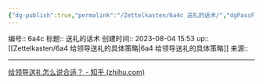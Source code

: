 ```yaml
---
{"dg-publish":true,"permalink":"/Zettelkasten/6a4c 送礼的话术/","dgPassFrontmatter":true}
---
```


编号:: 6a4c
标题:: 送礼的话术
创建时间:: 2023-08-04 15:53
up:: [[Zettelkasten/6a4 给领导送礼的具体策略\|6a4 给领导送礼的具体策略]]
来源:: 

---
[给领导送礼怎么说合适？ - 知乎 (zhihu.com)](https://www.zhihu.com/question/547049751/answer/3073499187)